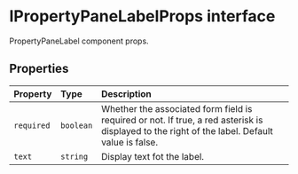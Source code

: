 # IPropertyPaneLabelProps interface





PropertyPaneLabel component props.




## Properties

| Property	   | Type	| Description|
|:-------------|:-------|:-----------|
|`required`      | `boolean` | Whether the associated form field is required or not. If true, a red asterisk is displayed to the right of the label. Default value is false. |
|`text`      | `string` | Display text fot the label. |





